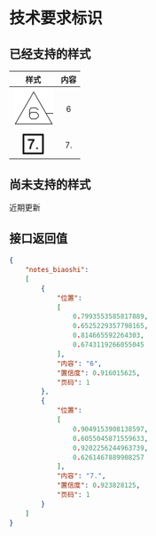 # 技术要求标识

## 已经支持的样式

<table data-full-width="false"><thead><tr><th align="center">样式</th><th align="center">内容</th></tr></thead><tbody><tr><td align="center"><img src="../.gitbook/assets/notes-balloon-1.png" alt=""></td><td align="center">6</td></tr><tr><td align="center"><img src="../.gitbook/assets/notes-balloon-2.png" alt=""></td><td align="center">7.</td></tr></tbody></table>



## 尚未支持的样式

近期更新



## 接口返回值

```json
{
    "notes_biaoshi":
    [
        {
            "位置":
            [
                0.7993553585817889,
                0.6525229357798165,
                0.814665592264303,
                0.6743119266055045
            ],
            "内容": "6",
            "置信度": 0.916015625,
            "页码": 1
        },
        {
            "位置":
            [
                0.9049153908138597,
                0.6055045871559633,
                0.9202256244963739,
                0.6261467889908257
            ],
            "内容": "7.",
            "置信度": 0.923828125,
            "页码": 1
        }
    ]
}
```






